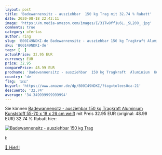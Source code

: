```yaml
---
layout: post
title: 'Badewannensitz - ausziehbar  150 kg Trag mit 32.74 % Rabatt'
date: 2020-08-18 22:42:11
image: 'https://m.media-amazon.com/images/I/31Tw0ff1u6L._SL200_.jpg'
comments: true
category: ofertas
author: ring
slug: 'B00I49NDKI-de Badewannensitz - ausziehbar 150 kg Tragkraft Aluminium...'
sku: 'B00I49NDKI-de'
tags: [  ]
actualPrice: 32.95 EUR
currency: EUR
price: 32.95
comparePrice: 48.99 EUR
prodname: 'Badewannensitz - ausziehbar  150 kg Tragkraft  Aluminium  Kunststoff  55-70 x 18 x 26 cm  weiß'
country: 'de'
flag: '🇩🇪'
buyurl: 'https://www.amazon.de/dp/B00I49NDKI/?tag=tolees0ca-21'
descuento: '32.74'
average: '34.349999999999994'
---
```


Sie können [Badewannensitz - ausziehbar  150 kg Tragkraft  Aluminium  Kunststoff  55-70 x 18 x 26 cm  weiß](https://www.amazon.de/dp/B00I49NDKI/?tag=tolees0ca-21) mit Preis 32.95 EUR (original: 48.99 EUR) 32.74 % Rabatt hier:

[![Badewannensitz - ausziehbar  150 kg Trag](https://m.media-amazon.com/images/I/31Tw0ff1u6L._SL200_.jpg)](https://www.amazon.de/dp/B00I49NDKI/?tag=tolees0ca-21)

ℹ️:


[🛒 Hier!!](https://www.amazon.de/dp/B00I49NDKI/?tag=tolees0ca-21)
